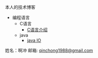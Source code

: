 本人的技术博客

- 编程语言
     - C语言
        - [C语言介绍](language/c_intro.md)
     - java
        - [java IO](language/java/IO.md)

姓名：啊冲
邮箱: qinchong1988@gmail.com
